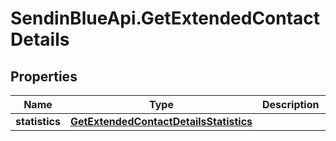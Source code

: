# SendinBlueApi.GetExtendedContactDetails

## Properties
Name | Type | Description | Notes
------------ | ------------- | ------------- | -------------
**statistics** | [**GetExtendedContactDetailsStatistics**](GetExtendedContactDetailsStatistics.md) |  | 


